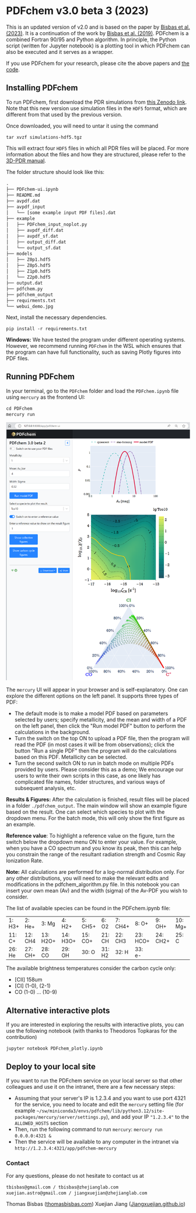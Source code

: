 # PDFchem v3.0 beta 3 (2023)

This is an updated version of v2.0 and is based on the paper by [Bisbas et al. (2023)](https://ui.adsabs.harvard.edu/abs/2023MNRAS.519..729B/abstract). It is a continuation of the work by [Bisbas et al. (2019)](https://ui.adsabs.harvard.edu/abs/2019MNRAS.485.3097B/abstract). PDFchem is a combined Fortran 90/95 and Python algorithm. In principle, the Python script (written for Jupyter notebook) is a plotting tool in which PDFchem can also be executed and it serves as a wrapper.

If you use PDFchem for your research, please cite the above papers and [the code](https://ui.adsabs.harvard.edu/abs/2022ascl.soft11014B/abstract).

## Installing PDFchem

To run PDFchem, first download the PDR simulations from [this Zenodo link](https://zenodo.org/record/7310833).
Note that this new version use simulation files in the `HDF5` format, which are different from that used by the previous version. 

Once downloaded, you will need to untar it using the command
```
tar xvzf simulations-hdf5.tgz
```

This will extract four `HDF5` files in which all PDR files will be placed. For more information about the files and how they are structured, please refer to the [3D-PDR manual](https://uclchem.github.io/3DPDR_manual.pdf).

The folder structure should look like this:
```
.
├── PDFchem-ui.ipynb
├── README.md
├── avpdf.dat
├── avpdf_input
│   └── [some example input PDF files].dat
├── example
│   ├── PDFchem_input_noplot.py
│   ├── avpdf_diff.dat
│   ├── avpdf_sf.dat
│   ├── output_diff.dat
│   └── output_sf.dat
├── models
│   ├── Z0p1.hdf5
│   ├── Z0p5.hdf5
│   ├── Z1p0.hdf5
│   └── Z2p0.hdf5
├── output.dat
├── pdfchem.py
├── pdfchem_output
├── requirments.txt
└── webui_demo.jpg
```

Next, install the necessary dependencies.

```
pip install -r requirements.txt
```

**Windows:** We have tested the program under different operating systems. However, we recommend running `PDFchem` in the WSL which ensures that the program can have full functionality, such as saving Plotly figures into PDF files.

## Running PDFchem

In your terminal, go to the `PDFchem` folder and load the `PDFchem.ipynb` file  using `mercury` as the frontend UI:
```
cd PDFchem
mercury run
```

![webui_demo](web-ui.png)

The `mercury` UI will appear in your browser and is self-explanatory. One can explore the different options on the left panel. It supports three types of PDF:

- The default mode is to make a model PDF based on parameters selected by users; specify metallicity, and the mean and width of a PDF on the left panel, then click the "Run model PDF" button to perform the calculations in the background.
- Turn the switch on the top ON to upload a PDF file, then the program will read the PDF (in most cases it will be from observations); click the button "Run a single PDF" then the program will do the calculations based on this PDF. Metallicity can be selected.
- Turn the second switch ON to run in batch mode on multiple PDFs provided by users. Please consider this as a demo; We encourage our users to write their own scripts in this case, as one likely has complicated file names, folder structures, and various ways of subsequent analysis, etc. 

**Results & Figures:**  After the calculation is finished, result files will be placed in a folder `./pdfchem_output`. The main window will show an example figure based on the result. One can select which species to plot with the dropdown menu. For the batch mode, this will only show the first figure as an example.

**Reference value**: To highlight a reference value on the figure, turn the switch below the dropdown menu ON to enter your value. For example, when you have a CO spectrum and you know its peak, then this can help you constrain the range of the resultant radiation strength and Cosmic Ray Ionization Rate.

**Note:** All calculations are performed for a log-normal distribution only. For any other distributions, you will need to make the relevant edits and modifications in the pdfchem_algorithm.py file. In this notebook you can insert your own mean (Av) and the width (sigma) of the Av-PDF you wish to consider. 

The list of available species can be found in the PDFchem.ipynb file:

|||||||||||
|--------|---------|----------|---------|---------|-------|--------|---------|---------|-------|
| 1: H3+ | 2: He+  | 3: Mg    | 4: H2+  | 5: CH5+ | 6: O2 |7: CH4+ |8: O+    |9: OH+   |10: Mg+|
|11: C+  |12: CH4  |13: H2O+  |14: H3O+ |15: CO+  |21: CH |22: CH3 |23: HCO+ |24: CH2+ |25: C  | 
|26: He  |27: CH+  |28: CO    |29: OH   |30: O    |31: H2 |32: H   |33: e-   |         |       |

The available brightness temperatures consider the carbon cycle only:
- [CII] 158um
- [CI] (1-0), (2-1)
- CO (1-0) ... (10-9)

## Alternative interactive plots

If you are interested in exploring the results with interactive plots, you can use the following notebook (with thanks to Theodoros Topkaras for the contribution)
```
jupyter notebook PDFchem_plotly.ipynb
```

## Deploy to your local site

If you want to run the PDFchem service on your local server so that other colleagues and use it on the intranet, there are a few necessary steps:

- Assuming that your server's IP is 1.2.3.4 and you want to use port 4321 for the service, you need to locate and edit the `mercury` setting file (for example `~/sw/miniconda3/envs/pdfchem/lib/python3.12/site-packages/mercury/server/settings.py`),  and add your IP `"1.2.3.4"` to the `ALLOWED_HOSTS` section
- Then, run the following command to run `mercury`:
  ```mercury run 0.0.0.0:4321 &```
- Then the service will be available to any computer in the intranet via `http://1.2.3.4:4321/app/pdfchem-mercury`

### Contact

For any questions, please do not hesitate to contact us at 
```
tbisbas@gmail.com / tbisbas@zhejianglab.com
xuejian.astro@gmail.com / jiangxuejian@zhejianglab.com
```

Thomas Bisbas ([thomasbisbas.com](http://thomasbisbas.com))
Xuejian Jiang ([Jiangxuejian.github.io](Jiangxuejian.github.io))

